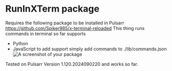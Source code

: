 # RunInXTerm package
Requires the following package to be installed in Pulsarr
https://github.com/Spiker985/x-terminal-reloaded
This thing runs commands in terminal
so far supports
 - Python
 - JavaScript
to add support simply add commands to ./lib/commands.json
![A screenshot of your package](https://f.cloud.github.com/assets/69169/2290250/c35d867a-a017-11e3-86be-cd7c5bf3ff9b.gif)

Tested on Pulsarr Version 1.120.2024090220 and works so far.

